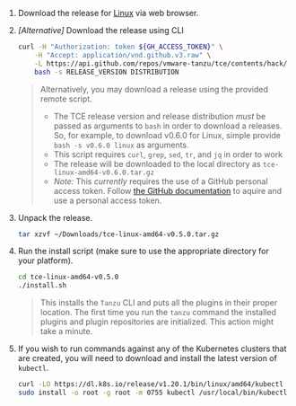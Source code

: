 1. Download the release for [Linux](https://github.com/vmware-tanzu/tce/releases/download/v0.5.0/tce-linux-amd64-v0.5.0.tar.gz) via web browser.

1. _[Alternative]_ Download the release using CLI

    ```sh
    curl -H "Authorization: token ${GH_ACCESS_TOKEN}" \
        -H "Accept: application/vnd.github.v3.raw" \
        -L https://api.github.com/repos/vmware-tanzu/tce/contents/hack/get-tce-release.sh | \
        bash -s RELEASE_VERSION DISTRIBUTION
    ```

    > Alternatively, you may download a release using the provided remote script.
    > - The TCE release version and release distribution _must_ be passed as arguments to `bash` in order to download a releases. So, for example, to download v0.6.0 for Linux, simple provide `bash -s v0.6.0 linux` as arguments.
    > - This script requires `curl`, `grep`, `sed`, `tr`, and `jq` in order to work
    > - The release will be downloaded to the local directory as `tce-linux-amd64-v0.6.0.tar.gz`
    > - *_Note:_* This _currently_ requires the use of a GitHub personal access token.
      Follow [the GitHub documentation](https://docs.github.com/en/github/authenticating-to-github/keeping-your-account-and-data-secure/creating-a-personal-access-token) to aquire and use a personal access token.

1. Unpack the release.

    ```sh
    tar xzvf ~/Downloads/tce-linux-amd64-v0.5.0.tar.gz
    ```

1. Run the install script (make sure to use the appropriate directory for your platform).

    ```sh
    cd tce-linux-amd64-v0.5.0
    ./install.sh
    ```

    > This installs the `Tanzu` CLI and puts all the plugins in their proper location.
    > The first time you run the `tanzu` command the installed plugins and plugin repositories are initialized. This action might take a minute.

1. If you wish to run commands against any of the Kubernetes clusters that are created, you will need to download and install the latest version of `kubectl`.

    ```sh
    curl -LO https://dl.k8s.io/release/v1.20.1/bin/linux/amd64/kubectl
    sudo install -o root -g root -m 0755 kubectl /usr/local/bin/kubectl
    ```
